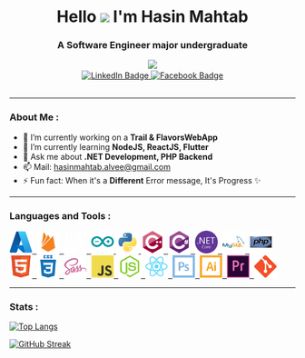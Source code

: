 ### 
<div id="header" align="center">

  <h1>Hello <img src="https://raw.githubusercontent.com/MartinHeinz/MartinHeinz/master/wave.gif" height="35"> I'm Hasin Mahtab</h1>
  <h3>A Software Engineer major undergraduate</h3>
  
  <img src="https://d2xrkn56aw2rdo.cloudfront.net/icc/assets/Mobile/Loading_Blue.gif" width="100"/>
  
  <div id="badges">
  <a href="https://www.linkedin.com/in/hasin-mahtab-4b9640217/">
    <img src="https://img.shields.io/badge/LinkedIn-grey?style=for-the-badge&logo=linkedin&logoColor=blue" alt="LinkedIn Badge"/>
  </a>
  <a href="https://www.facebook.com/hasinmahtab.alvee/">
    <img src="https://img.shields.io/badge/Facebook-blue?style=for-the-badge&logo=facebook&logoColor=white" alt="Facebook Badge"/>
  </a>
</div>
  
  <img src="https://komarev.com/ghpvc/?username=hasin023&style=rounded-square&color=blue" alt=""/>
   
</div>

---

###  About Me :

- 🔭 I’m currently working on a **Trail & FlavorsWebApp**
- 🌱 I’m currently learning **NodeJS, ReactJS, Flutter**
- 💬 Ask me about **.NET Development, PHP Backend**
- 📫 Mail: hasinmahtab.alvee@gmail.com
- ⚡ Fun fact: When it's a **Different** Error message, It's Progress ✨

---

###  Languages and Tools :

<div>
  <a href="https://azure.microsoft.com/en-us">
  <img src="https://github.com/hasin023/DevIcons/blob/main/icons/azure/azure-original.svg" title="Azure" alt="Azure" width="40" height="40"/>&nbsp;
  </a>
  <a href="https://firebase.google.com/">
  <img src="https://github.com/hasin023/DevIcons/blob/main/icons/firebase/firebase-plain.svg" title="Firebase" alt="Firebase" width="40" height="40"/>&nbsp;
  </a>
  <a href="https://www.latex-project.org/">
  <img src="https://github.com/hasin023/DevIcons/blob/main/icons/latex/latex_white.svg" title="LaTex" alt="LaTex" width="40" height="40"/>&nbsp;
  </a>
  <a href="https://www.arduino.cc/">
  <img src="https://github.com/hasin023/DevIcons/blob/main/icons/arduino/arduino-original.svg" title="Arduino" **alt="Arduino" width="40" height="40"/>
  </a>
  <a href="https://www.python.org/">
  <img src="https://github.com/hasin023/DevIcons/blob/main/icons/python/python-original.svg" title="Python" **alt="Python" width="40" height="40"/>
  </a>
  <a href="https://www.w3schools.com/cpp/cpp_intro.asp">
  <img src="https://github.com/hasin023/DevIcons/blob/main/icons/cplusplus/cplusplus-original.svg" title="C++" alt="C++" width="40" height="40"/>&nbsp;
  </a>
  <a href="https://learn.microsoft.com/en-us/dotnet/csharp/">
  <img src="https://github.com/hasin023/DevIcons/blob/main/icons/csharp/csharp-original.svg" title="C#" alt="C#" width="40" height="40"/>&nbsp;
  </a>
  <a href="https://dotnet.microsoft.com/en-us/">
  <img src="https://github.com/hasin023/DevIcons/blob/main/icons/dotnetcore/dotnetcore-original.svg" title=".NET" alt=".NET" width="40" height="40"/>&nbsp;
  </a>

  <a href="https://www.mysql.com/">
  <img src="https://github.com/hasin023/DevIcons/blob/main/icons/mysql/mysql-original-wordmark.svg" title="MySQL"  alt="MySQL" width="40" height="40"/>&nbsp;
  </a>

  <a href="https://www.php.net/">
  <img src="https://github.com/hasin023/DevIcons/blob/main/icons/php/php-original.svg" title="PHP" alt="PHP" width="40" height="40"/>
  </a>

  <a href="https://html.com/html5/">
  <img src="https://github.com/hasin023/DevIcons/blob/main/icons/html5/html5-original.svg" title="HTML5" alt="HTML" width="40" height="40"/>&nbsp;
  </a>
  <a href="https://www.w3schools.com/css/">
  <img src="https://github.com/hasin023/DevIcons/blob/main/icons/css3/css3-plain-wordmark.svg"  title="CSS3" alt="CSS" width="40" height="40"/>&nbsp;
  </a>
  <a href="https://sass-lang.com/">
  <img src="https://github.com/hasin023/DevIcons/blob/main/icons/sass/sass-original.svg"  title="Sass" alt="Sass" width="40"            height="40"/>&nbsp;
  </a>
  <a href="https://developer.mozilla.org/en-US/docs/Web/JavaScript">
  <img src="https://github.com/hasin023/DevIcons/blob/main/icons/javascript/javascript-original.svg" title="JavaScript" alt="JavaScript" width="40"         height="40"/>&nbsp;
  </a>

<!--
  <a href="https://www.mongodb.com/">
  <img src="https://github.com/hasin023/DevIcons/blob/main/icons/mongodb/mongodb-original.svg" title="MongoDB" alt="MongoDB" width="40" height="40"/>&nbsp;
  </a>
  -->
  <a href="https://nodejs.org/en">
  <img src="https://github.com/hasin023/DevIcons/blob/main/icons/nodejs/nodejs-original.svg" title="NodeJS"  alt="NodeJS" width="40" height="40"/>&nbsp;
  </a>

  <a href="https://react.dev/">
  <img src="https://github.com/hasin023/DevIcons/blob/main/icons/react/react-original.svg"  title="ReactJS" alt="ReactJS" width="40" height="40"/>&nbsp;
  </a>

  
  <!--
  
  <a href="https://www.figma.com/ui-design-tool/">
  <img src="https://github.com/hasin023/DevIcons/blob/main/icons/figma/figma-original.svg" title="Figma" alt="Figma " width="40" height="40"/>&nbsp;
  </a>
  
  -->
  
  <a href="https://www.adobe.com/products/photoshop.html">
  <img src="https://github.com/hasin023/DevIcons/blob/main/icons/photoshop/photoshop-line.svg" title="Photoshop" alt="Photoshop" width="40" height="40"/>&nbsp;
  </a>
  <a href="https://www.adobe.com/products/illustrator.html">
  <img src="https://github.com/hasin023/DevIcons/blob/main/icons/illustrator/illustrator-line.svg" title="Illustrator" alt="Illustrator" width="40" height="40"/>&nbsp;
  </a>
  <a href="https://www.adobe.com/products/premiere.html">
  <img src="https://github.com/hasin023/DevIcons/blob/main/icons/premierepro/premierepro-original.svg" title="Premiere" alt="Premiere" width="40" height="40"/>&nbsp;
  <a href="https://git-scm.com/">
  <img src="https://github.com/hasin023/DevIcons/blob/main/icons/git/git-original.svg" title="Git" **alt="Git" width="40" height="40"/>
  </a>
    
  
</div>

---

###  Stats :

[![Top Langs](https://github-readme-stats.vercel.app/api/top-langs/?username=hasin023&theme=dark&hide_border=true&layout=compact)](https://github.com/anuraghazra/github-readme-stats)


  
[![GitHub Streak](https://github-readme-streak-stats.herokuapp.com?user=hasin023&theme=dark&hide_border=true)](https://git.io/streak-stats)


